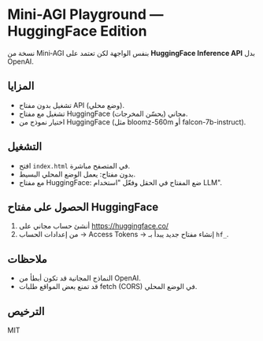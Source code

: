 # Mini-AGI Playground — HuggingFace Edition

نسخة من Mini‑AGI بنفس الواجهة لكن تعتمد على **HuggingFace Inference API** بدل OpenAI.

## المزايا
- تشغيل بدون مفتاح API (وضع محلي).
- تشغيل مع مفتاح HuggingFace مجاني (يحسّن المخرجات).
- اختيار نموذج من HuggingFace (مثل bloomz-560m أو falcon-7b-instruct).

## التشغيل
- افتح `index.html` في المتصفح مباشرة.
- بدون مفتاح: يعمل الوضع المحلي البسيط.
- مع مفتاح HuggingFace: ضع المفتاح في الحقل وفعّل "استخدام LLM".

## الحصول على مفتاح HuggingFace
1. أنشئ حساب مجاني على https://huggingface.co/
2. من إعدادات الحساب → Access Tokens → إنشاء مفتاح جديد يبدأ بـ `hf_`.

## ملاحظات
- النماذج المجانية قد تكون أبطأ من OpenAI.
- قد تمنع بعض المواقع طلبات fetch (CORS) في الوضع المحلي.

## الترخيص
MIT
